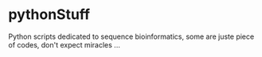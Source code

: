 # pythonStuff
Python scripts dedicated to sequence bioinformatics, some are juste piece of codes, don't expect miracles ... 
